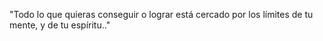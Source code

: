 "Todo lo que quieras conseguir o lograr está cercado por los límites de tu mente, y de tu espíritu.."
